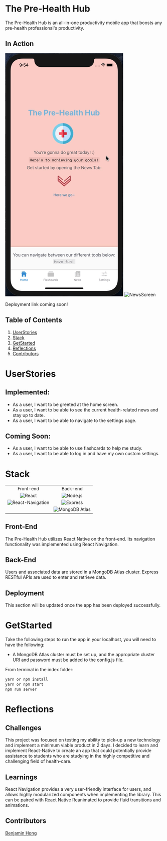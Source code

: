 # The Pre-Health Hub
The Pre-Health Hub is an all-in-one productivity mobile app that boosts any pre-health professional's productivity.

## In Action
![HomeScreen](./assets/readme/prehealthhub-home.gif)
![NewsScreen](./assets/readme/prehealthhub-news.gif)

Deployment link coming soon!
<!-- <a href='https://financr.herokuapp.com/'>Heroku Deployment Link</a> -->

## Table of Contents

1. [UserStories](#userstories)
2. [Stack](#stack)
3. [GetStarted](#getstarted)
4. [Reflections](#reflections)
6. [Contributors](#contributors)

# UserStories

## Implemented:
- As a user, I want to be greeted at the home screen.
- As a user, I want to be able to see the current health-related news and stay up to date.
- As a user, I want to be able to navigate to the settings page.

## Coming Soon:
- As a user, I want to be able to use flashcards to help me study.
- As a user, I want to be able to log in and have my own custom settings.

# Stack

<table>
  <tr>
  </tr>
  <tr>
    <td align="center">Front-end</td>
    <td align="center">Back-end</td>
    <!-- <td align="center">Deployment</td> -->
  </tr>
  <tr>
    <td align="center"><img src="https://upload.wikimedia.org/wikipedia/commons/thumb/a/a7/React-icon.svg/1280px-React-icon.svg.png" alt="React" title="React" width="80px"/></td>
    <td align="center"><img src="https://www.brandeps.com/logo-download/N/Node-JS-logo-vector-01.svg" alt="Node.js" title="Node.js" width="60px"/></td>
    <!-- <td align="center"><img src="https://res.cloudinary.com/practicaldev/image/fetch/s--K2q0A5SX--/c_limit%2Cf_auto%2Cfl_progressive%2Cq_auto%2Cw_880/https://thepracticaldev.s3.amazonaws.com/i/2elgd5zp07wkeilkna63.png" alt="Heroku" title="Heroku" width="60px"/></td> -->
  </tr>
  <tr>
    <td align="center"><img src="https://pbs.twimg.com/profile_images/1156727030827716608/gppZ606-_400x400.png" alt="React-Navigation" title="React-Navigation" width="80px"/></td>
    <td align="center"><img src="https://buttercms.com/static/images/tech_banners/ExpressJS.png" alt="Express" title="Express" width="60px"/></td>
  </tr>
  <tr>
    <td align="center"></td>
    <td align="center"><img src="https://img.stackshare.io/service/5739/atlas-360x360.png" alt="MongoDB Atlas" title="MongoDB Atlas" width="60px"/></td>
  </tr>
</table>

## Front-End
The Pre-Health Hub utilizes React Native on the front-end. Its navigation functionality was implemented using React Navigation.

## Back-End 
Users and associated data are stored in a MongoDB Atlas cluster. Express RESTful APIs are used to enter and retrieve data.

## Deployment
This section will be updated once the app has been deployed successfully.

# GetStarted
Take the following steps to run the app in your localhost, you will need to have the following:
- A MongoDB Atlas cluster must be set up, and the appropriate cluster URI and password must be added to the config.js file.

From terminal in the index folder:
```
yarn or npm install
yarn or npm start
npm run server
```

# Reflections

## Challenges
This project was focused on testing my ability to pick-up a new technology and implement a minimum viable product in 2 days. I decided to learn and implement React-Native to create an app that could potentially provide assistance to students who are studying in the highly competitive and challenging field of health-care.

## Learnings
React Navigation provides a very user-friendly interface for users, and allows highly modularized components when implementing the library. This can be paired with React Native Reanimated to provide fluid transitions and animations.

## Contributors
[Benjamin Hong](https://github.com/bhong35)